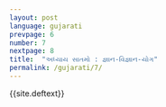 ```yaml
---
layout: post
language: gujarati
prevpage: 6
number: 7
nextpage: 8
title:  "અધ્યાય સાતમો : જ્ઞાન-વિજ્ઞાન-યોગ"
permalink: /gujarati/7/
---
```


{{site.deftext}}
